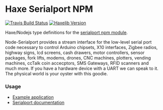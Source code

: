 
# Haxe Serialport NPM
[![Travis Build Status](https://travis-ci.org/tong/hxnodejs-serialport.svg?branch=master)](https://travis-ci.org/tong/hxnodejs-serialport) [![Haxelib Version](https://img.shields.io/github/tag/tong/hxnodejs-serialport.svg?colorA=EA8220&colorB=FBC707&label=haxelib)](http://lib.haxe.org/p/hxnodejs-serialport/)

Haxe/Nodejs type definitions for the [serialport npm module](https://github.com/node-serialport/node-serialport).

Node-Serialport provides a stream interface for the low-level serial port code necessary to control Arduino chipsets, X10 interfaces, Zigbee radios, highway signs, lcd screens, cash drawers, motor controllers, sensor packages, fork lifts, modems, drones, CNC machines, plotters, vending machines, ccTalk coin accecptors, SMS Gateways, RFID scanners and much more. If you have a hardware device with a UART we can speak to it. The physical world is your oyster with this goodie.


### Usage
 - [Example application](https://github.com/tong/hxnodejs-serialport/blob/master/example/App.hx)
 - [Serialport documentation](https://serialport.io/docs/api-overview)
